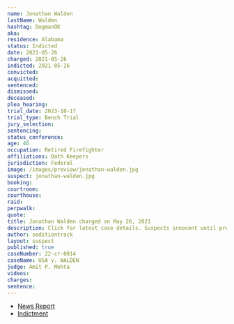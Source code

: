 ```yaml
---
name: Jonathan Walden
lastName: Walden
hashtag: DogmanOK
aka:
residence: Alabama
status: Indicted
date: 2021-05-26
charged: 2021-05-26
indicted: 2021-05-26
convicted:
acquitted:
sentenced:
dismissed:
deceased:
plea_hearing:
trial_date: 2023-10-17
trial_type: Bench Trial
jury_selection:
sentencing:
status_conference:
age: 46
occupation: Retired Firefighter
affiliations: Oath Keepers
jurisdiction: Federal
image: /images/preview/jonathan-walden.jpg
suspect: jonathan-walden.jpg
booking:
courtroom:
courthouse:
raid:
perpwalk:
quote:
title: Jonathan Walden charged on May 26, 2021
description: Click for latest case details. Suspects innocent until proven guilty.
author: seditiontrack
layout: suspect
published: true
caseNumber: 22-cr-0014
caseName: USA v. WALDEN
judge: Amit P. Mehta
videos:
charges:
sentence:
---
```


- [News Report](https://www.thedailybeast.com/oath-keeper-jonathan-walden-brought-82-pound-german-shepherd-warrior-to-capitol-riots)
- [Indictment](https://www.justice.gov/usao-dc/case-multi-defendant/file/1471021/download)

